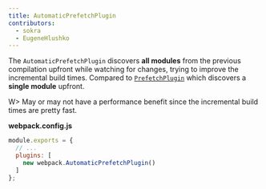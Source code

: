 ```yaml
---
title: AutomaticPrefetchPlugin
contributors:
  - sokra
  - EugeneHlushko
---
```


The `AutomaticPrefetchPlugin` discovers __all modules__ from the previous compilation upfront while watching for changes, trying to improve the incremental build times. Compared to [`PrefetchPlugin`](/plugins/prefetch-plugin/) which discovers a __single module__ upfront.

W> May or may not have a performance benefit since the incremental build times are pretty fast.

__webpack.config.js__

``` javascript
module.exports = {
  // ...
  plugins: [
    new webpack.AutomaticPrefetchPlugin()
  ]
};
```
